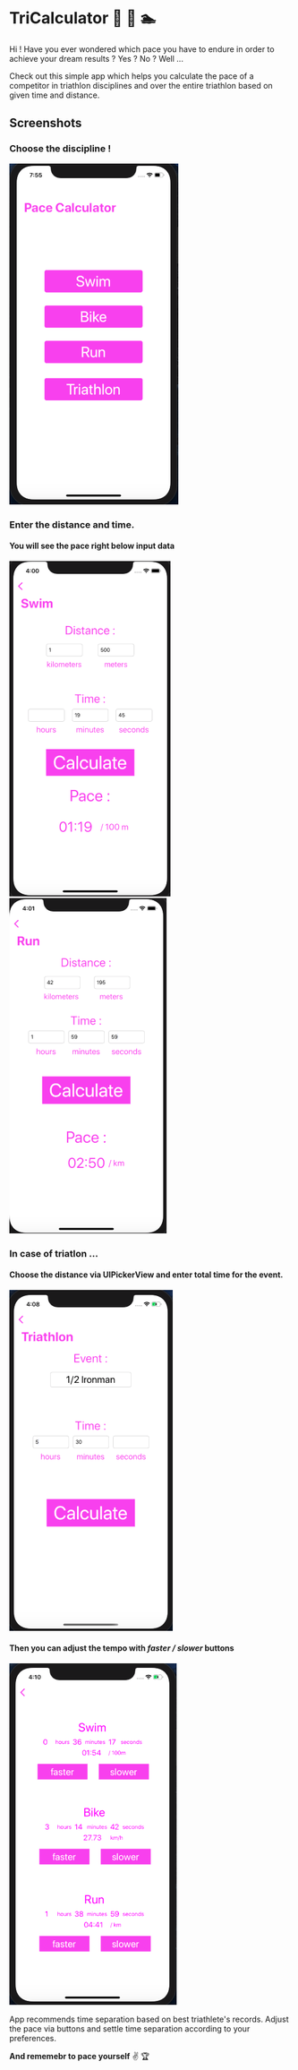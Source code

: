 # TriCalculator :runner: :bicyclist: :swimmer:
Hi ! Have you ever wondered which pace you have to endure in order to achieve your dream results ? Yes ? No ? Well ... 

Check out this simple app which helps you calculate the pace of a competitor in triathlon disciplines and over the entire triathlon based on given time and distance. 

## Screenshots

### Choose the discipline !
![menuScreen](/Readme/menuScreen.png)

### Enter the distance and time.
#### You will see the pace right below input data 
![swimScreen](/Readme/swimScreen.png) &nbsp;&nbsp;&nbsp;&nbsp; ![runScreen](/Readme/runScreen.png)


### In case of triatlon ...
#### Choose the distance via UIPickerView and enter total time for the event.

![triathlonScreen](/Readme/triathlonScreen.png) 

#### Then you can adjust the tempo with *faster / slower* buttons 

![traithlonPaceScreen](/Readme/traithlonPaceScreen.png)

App recommends time separation based on best triathlete's records. Adjust the pace via buttons and settle time separation according to your preferences.

**And rememebr to pace yourself** :v: :trophy:

